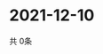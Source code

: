 # 2021-12-10
  共 0条

  <!-- BEGIN -->
  <!-- 最后更新时间Fri Dec 10 2021 16:06:28 GMT+0000 (Coordinated Universal Time) -->
  
  <!-- END -->
  
  